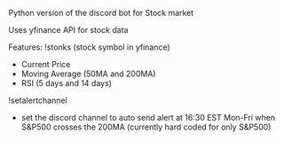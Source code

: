 Python version of the discord bot for Stock market

Uses yfinance API for stock data

Features:
!stonks (stock symbol in yfinance)
  - Current Price
  - Moving Average (50MA and 200MA)
  - RSI (5 days and 14 days)

!setalertchannel
  - set the discord channel to auto send alert at 16:30 EST Mon-Fri when S&P500 crosses the 200MA (currently hard coded for only S&P500)
